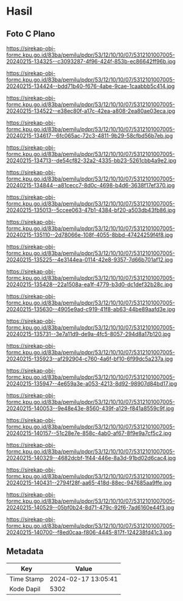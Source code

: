 # Hasil

## Foto C Plano

https://sirekap-obj-formc.kpu.go.id/83ba/pemilu/pdpr/53/12/10/10/07/5312101007005-20240215-134325--c3093287-4f96-424f-853b-ec86642ff96b.jpg

https://sirekap-obj-formc.kpu.go.id/83ba/pemilu/pdpr/53/12/10/10/07/5312101007005-20240215-134424--bdd71b40-f676-4abe-9cae-1caabbb5c414.jpg

https://sirekap-obj-formc.kpu.go.id/83ba/pemilu/pdpr/53/12/10/10/07/5312101007005-20240215-134522--e38ec80f-a17c-42ea-a808-2ea80ae03eca.jpg

https://sirekap-obj-formc.kpu.go.id/83ba/pemilu/pdpr/53/12/10/10/07/5312101007005-20240215-134617--6fc065ac-72c3-4811-9b29-58cfbd56b7eb.jpg

https://sirekap-obj-formc.kpu.go.id/83ba/pemilu/pdpr/53/12/10/10/07/5312101007005-20240215-134713--de54cf82-32a2-4335-bb23-5261cbb4a9e2.jpg

https://sirekap-obj-formc.kpu.go.id/83ba/pemilu/pdpr/53/12/10/10/07/5312101007005-20240215-134844--a81cecc7-8d0c-4698-b4d6-3638f17ef370.jpg

https://sirekap-obj-formc.kpu.go.id/83ba/pemilu/pdpr/53/12/10/10/07/5312101007005-20240215-135013--5ccee063-47b1-4384-bf20-a503db43fb86.jpg

https://sirekap-obj-formc.kpu.go.id/83ba/pemilu/pdpr/53/12/10/10/07/5312101007005-20240215-135110--2d78066e-108f-4055-8bbd-47424259f4f8.jpg

https://sirekap-obj-formc.kpu.go.id/83ba/pemilu/pdpr/53/12/10/10/07/5312101007005-20240215-135225--4e3144ea-0114-42e8-9357-7d66b701af12.jpg

https://sirekap-obj-formc.kpu.go.id/83ba/pemilu/pdpr/53/12/10/10/07/5312101007005-20240215-135428--22a1508a-ea1f-4779-b3d0-dc1def32b28c.jpg

https://sirekap-obj-formc.kpu.go.id/83ba/pemilu/pdpr/53/12/10/10/07/5312101007005-20240215-135630--4905e9ad-c919-41f8-ab63-44be89aafd3e.jpg

https://sirekap-obj-formc.kpu.go.id/83ba/pemilu/pdpr/53/12/10/10/07/5312101007005-20240215-135731--3e7a11d9-de9a-4fc5-8057-294d8a17b120.jpg

https://sirekap-obj-formc.kpu.go.id/83ba/pemilu/pdpr/53/12/10/10/07/5312101007005-20240215-135923--af292904-c760-4a6f-bf10-6f99dc5a237a.jpg

https://sirekap-obj-formc.kpu.go.id/83ba/pemilu/pdpr/53/12/10/10/07/5312101007005-20240215-135947--4e659a3e-a053-4213-8d92-98907d84bd17.jpg

https://sirekap-obj-formc.kpu.go.id/83ba/pemilu/pdpr/53/12/10/10/07/5312101007005-20240215-140053--9e48e43e-8560-439f-a129-f841a8559c9f.jpg

https://sirekap-obj-formc.kpu.go.id/83ba/pemilu/pdpr/53/12/10/10/07/5312101007005-20240215-140157--51c28e7e-858c-4ab0-af67-8f9e9a7cf5c2.jpg

https://sirekap-obj-formc.kpu.go.id/83ba/pemilu/pdpr/53/12/10/10/07/5312101007005-20240215-140329--4682dcbf-1f44-446e-8a3d-91bd02d6cac4.jpg

https://sirekap-obj-formc.kpu.go.id/83ba/pemilu/pdpr/53/12/10/10/07/5312101007005-20240215-140431--2794f28f-aa65-418d-88ec-947685aa9ffe.jpg

https://sirekap-obj-formc.kpu.go.id/83ba/pemilu/pdpr/53/12/10/10/07/5312101007005-20240215-140529--05bf0b24-8d71-479c-92f6-7ad6160e44f3.jpg

https://sirekap-obj-formc.kpu.go.id/83ba/pemilu/pdpr/53/12/10/10/07/5312101007005-20240215-140700--f8ed0caa-f806-4445-817f-124238fd41c3.jpg


## Metadata

| Key        | Value               |
| ---------- | ------------------- |
| Time Stamp | 2024-02-17 13:05:41 |
| Kode Dapil | 5302                |



